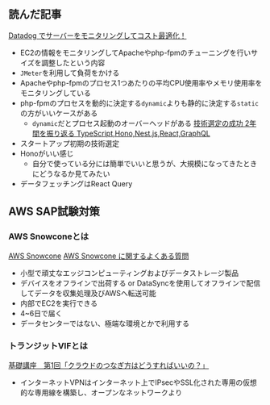## 読んだ記事
[Datadog でサーバーをモニタリングしてコスト最適化！](https://iret.media/116947)
- EC2の情報をモニタリングしてApacheやphp-fpmのチューニングを行いサイズを調整したという内容
- `JMeter`を利用して負荷をかける
- Apacheやphp-fpmのプロセス1つあたりの平均CPU使用率やメモリ使用率をモニタリングしている
- php-fpmのプロセスを動的に決定する`dynamic`よりも静的に決定する`static`の方がいいケースがある
	- `dynamic`だとプロセス起動のオーバーヘッドがある
[技術選定の成功 2年間を振り返る TypeScript,Hono,Nest.js,React,GraphQL](https://zenn.dev/uncode_jp/articles/4d2bd36aa03fc8)
- スタートアップ初期の技術選定
- Honoがいい感じ
	- 自分で使っている分には簡単でいいと思うが、大規模になってきたときにどうなるか見てみたい
- データフェッチングはReact Query

## AWS SAP試験対策
### AWS Snowconeとは
[AWS Snowcone](https://aws.amazon.com/jp/snowcone/)
[AWS Snowcone に関するよくある質問](https://aws.amazon.com/jp/snowcone/faqs/#:~:text=AWS%20Snowcone%20%E3%81%AF%E3%80%81%E5%B0%8F%E5%9E%8B%E3%81%A7,AWS%20%E3%81%AB%E8%BB%A2%E9%80%81%E3%81%A7%E3%81%8D%E3%81%BE%E3%81%99%E3%80%82)
- 小型で頑丈なエッジコンピューティングおよびデータストレージ製品
- デバイスをオフラインで出荷する or DataSyncを使用してオフラインで配信してデータを収集処理及びAWSへ転送可能
- 内部でEC2を実行できる
- 4~6日で届く
- データセンターではない、極端な環境とかで利用する

### トランジットVIFとは
[基礎講座　第1回「クラウドのつなぎ方はどうすればいいの？」](https://atbex.attokyo.co.jp/blog/detail/6/)
- インターネットVPNはインターネット上でIPsecやSSL化された専用の仮想的な専用線を構築し、オープンなネットワークより